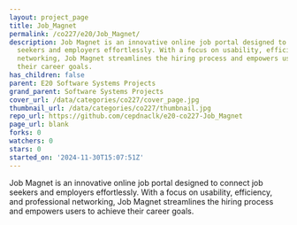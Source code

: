 ```yaml
---
layout: project_page
title: Job_Magnet
permalink: /co227/e20/Job_Magnet/
description: Job Magnet is an innovative online job portal designed to connect job
  seekers and employers effortlessly. With a focus on usability, efficiency, and professional
  networking, Job Magnet streamlines the hiring process and empowers users to achieve
  their career goals.
has_children: false
parent: E20 Software Systems Projects
grand_parent: Software Systems Projects
cover_url: /data/categories/co227/cover_page.jpg
thumbnail_url: /data/categories/co227/thumbnail.jpg
repo_url: https://github.com/cepdnaclk/e20-co227-Job_Magnet
page_url: blank
forks: 0
watchers: 0
stars: 0
started_on: '2024-11-30T15:07:51Z'
---
```


Job Magnet is an innovative online job portal designed to connect job seekers and employers effortlessly. With a focus on usability, efficiency, and professional networking, Job Magnet streamlines the hiring process and empowers users to achieve their career goals.